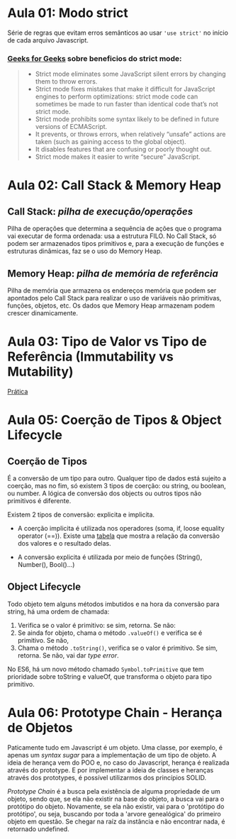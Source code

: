 # Aula 01: Modo strict

Série de regras que evitam erros semânticos ao usar `'use strict'` no início de cada arquivo Javascript.

### [Geeks for Geeks](https://www.geeksforgeeks.org/strict-mode-javascript/) sobre beneficios do strict mode:

> - Strict mode eliminates some JavaScript silent errors by changing them to throw errors.
> - Strict mode fixes mistakes that make it difficult for JavaScript engines to perform optimizations: strict mode code can sometimes be made to run faster than identical code that’s not strict mode.
> - Strict mode prohibits some syntax likely to be defined in future versions of ECMAScript.
> - It prevents, or throws errors, when relatively “unsafe” actions are taken (such as gaining access to the global object).
> - It disables features that are confusing or poorly thought out.
> - Strict mode makes it easier to write “secure” JavaScript.

# Aula 02: Call Stack & Memory Heap

## Call Stack: _pilha de execução/operações_

Pilha de operações que determina a sequência de ações que o programa vai executar de forma ordenada: usa a estrutura FILO. No Call Stack, só podem ser armazenados tipos primitivos e, para a execução de funções e estruturas dinâmicas, faz se o uso do Memory Heap.

## Memory Heap: _pilha de memória de referência_

Pilha de memória que armazena os endereços memória que podem ser apontados pelo Call Stack para realizar o uso de variáveis não primitivas, funções, objetos, etc. Os dados que Memory Heap armazenam podem crescer dinamicamente.

# Aula 03: Tipo de Valor vs Tipo de Referência (Immutability vs Mutability)

[Prática](ref-vs-val/index.js)

# Aula 05: Coerção de Tipos & Object Lifecycle

## Coerção de Tipos

É a conversão de um tipo para outro. Qualquer tipo de dados está sujeito a coerção, mas no fim, só existem 3 tipos de coerção: ou string, ou boolean, ou number. A lógica de conversão dos objects ou outros tipos não primitivos é diferente.

Existem 2 tipos de conversão: explicita e implicita.

- A coerção implicita é utilizada nos operadores (soma, if, loose equality operator (==)). Existe uma [tabela](https://dorey.github.io/JavaScript-Equality-Table/) que mostra a relação da conversão dos valores e o resultado delas.

- A conversão explicita é utilizada por meio de funções (String(), Number(), Bool()...)

## Object Lifecycle

Todo objeto tem alguns métodos imbutidos e na hora da conversão para string, há uma ordem de chamada:

1. Verifica se o valor é primitivo: se sim, retorna. Se não:
2. Se ainda for objeto, chama o método `.valueOf()` e verifica se é primitivo. Se não,
3. Chama o método `.toString()`, verifica se o valor é primitivo. Se sim, retorna. Se não, vai dar _type error_.

No ES6, há um novo método chamado `Symbol.toPrimitive` que tem prioridade sobre toString e valueOf, que transforma o objeto para tipo primitivo.

# Aula 06: Prototype Chain - Herança de Objetos

Paticamente tudo em Javascript é um objeto. Uma classe, por exemplo, é apenas um _syntax sugar_ para a implementação de um tipo de objeto. A ideia de herança vem do POO e, no caso do Javascript, herança é realizada através do prototype. E por implementar a ideia de classes e heranças através dos prototypes, é possível utilizarmos dos princípios SOLID.

_Prototype Chain_ é a busca pela existência de alguma propriedade de um objeto, sendo que, se ela não existir na base do objeto, a busca vai para o protótipo do objeto. Novamente, se ela não existir, vai para o 'protótipo do protótipo', ou seja, buscando por toda a 'arvore genealógica' do primeiro objeto em questão. Se chegar na raíz da instância e não encontrar nada, é retornado undefined.
